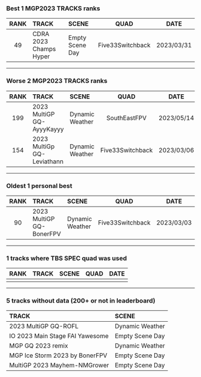 ### Best 1 MGP2023 TRACKS ranks
|RANK|TRACK|SCENE|QUAD|DATE|
|:---:|:---|:---|:---:|:---:|
|49|CDRA 2023  Champs Hyper|Empty Scene Day|Five33Switchback|2023/03/31|
---
### Worse 2 MGP2023 TRACKS ranks
|RANK|TRACK|SCENE|QUAD|DATE|
|:---:|:---|:---|:---:|:---:|
|199|2023 MultiGP GQ-AyyyKayyy|Dynamic Weather|SouthEastFPV|2023/05/14|
|154|2023 MultiGp GQ-Leviathann|Dynamic Weather|Five33Switchback|2023/03/06|
---
### Oldest 1 personal best
|RANK|TRACK|SCENE|QUAD|DATE|
|:---:|:---|:---|:---:|:---:|
|90|2023 MultiGP GQ-BonerFPV|Dynamic Weather|Five33Switchback|2023/03/03|
---
### 1 tracks where TBS SPEC quad was used
|RANK|TRACK|SCENE|QUAD|DATE|
|:---:|:---|:---|:---:|:---:|
||||||
---
### 5 tracks without data (200+ or not in leaderboard)
|TRACK|SCENE|
|:---|:---|
|2023 MultiGP GQ-ROFL|Dynamic Weather|
|IO 2023 Main Stage FAI Yawesome|Empty Scene Day|
|MGP GQ 2023 remix|Dynamic Weather|
|MGP Ice Storm 2023 by BonerFPV|Empty Scene Day|
|MultiGP 2023 Mayhem-NMGrower|Empty Scene Day|
